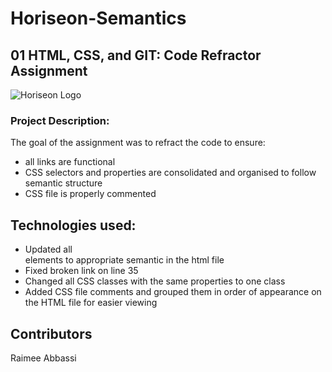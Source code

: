 # Horiseon-Semantics
## 01 HTML, CSS, and GIT: Code Refractor Assignment

![Horiseon Logo](.)

### Project Description:
The goal of the assignment was to refract the code to ensure: 
- all links are functional
- CSS selectors and properties are consolidated and organised to follow semantic structure
- CSS file is properly commented 

## Technologies used:
- Updated all <div> elements to appropriate semantic in the html file
- Fixed broken link on line 35 
- Changed all CSS classes with the same properties to one class 
- Added CSS file comments and grouped them in order of appearance on the HTML file for easier viewing

## Contributors
Raimee Abbassi
